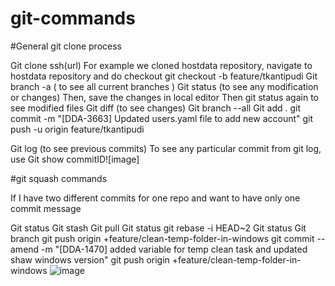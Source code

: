 # git-commands

#General git clone process

Git clone ssh(url)
For example we cloned hostdata repository, navigate to hostdata repository and do checkout
git checkout -b feature/tkantipudi
Git branch -a      ( to see all current branches )
Git status   (to see any modification or changes)
Then, save the changes in local editor
Then git status again to see modified files
Git diff      (to see changes)
Git branch --all
Git add .
git commit -m "[DDA-3663] Updated users.yaml file to add new account"
git push -u origin feature/tkantipudi

Git log      (to see previous commits)
To see any particular commit from git log, use
Git show commitID![image]


#git squash commands

If I have two different commits for one repo and want to have only one commit message

Git status
Git stash
Git pull
Git status
git rebase -i HEAD~2
Git status
Git branch
git push origin +feature/clean-temp-folder-in-windows
git commit --amend -m "[DDA-1470] added variable for temp clean task and updated shaw windows version"
git push origin +feature/clean-temp-folder-in-windows
![image](https://user-images.githubusercontent.com/56853496/134558322-5687a9fc-dbad-4488-ab79-5192522e8bc4.png)

